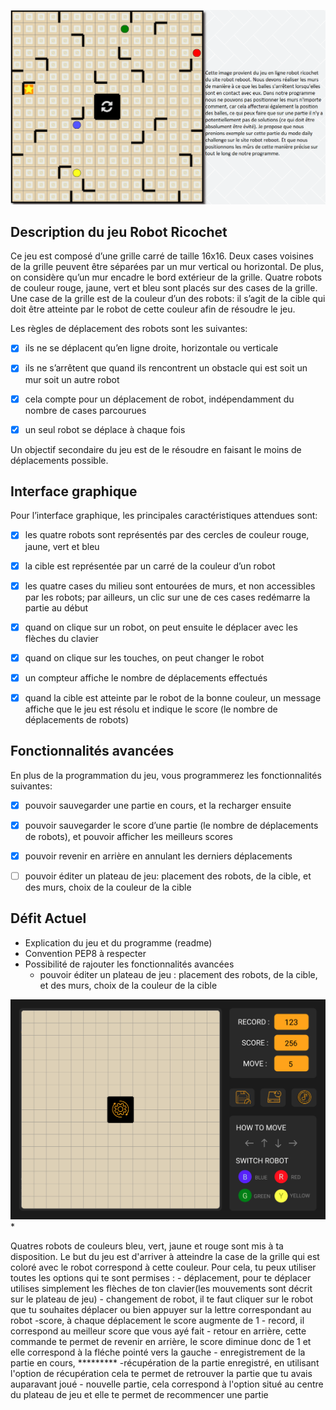 ![](img/exemple_de_terrain.png)


## Description du jeu Robot Ricochet

Ce jeu est composé d’une grille carré de taille 16x16. Deux cases voisines de la grille peuvent être séparées par un mur vertical ou horizontal. De plus, on considère qu’un mur encadre le bord extérieur de la grille. Quatre robots de couleur rouge, jaune, vert et bleu sont placés sur des cases de la grille. Une case de la grille est de la couleur d’un des robots: il s’agit de la cible qui doit être atteinte par le robot de cette couleur afin de résoudre le jeu.

Les règles de déplacement des robots sont les suivantes:

- [X] ils ne se déplacent qu’en ligne droite, horizontale ou verticale

- [X] ils ne s’arrêtent que quand ils rencontrent un obstacle qui est soit un mur soit un autre robot

- [X] cela compte pour un déplacement de robot, indépendamment du nombre de cases parcourues

- [X] un seul robot se déplace à chaque fois

Un objectif secondaire du jeu est de le résoudre en faisant le moins de déplacements possible.

## Interface graphique

Pour l’interface graphique, les principales caractéristiques attendues sont:

- [X] les quatre robots sont représentés par des cercles de couleur rouge, jaune, vert et bleu

- [X] la cible est représentée par un carré de la couleur d’un robot

- [X] les quatre cases du milieu sont entourées de murs, et non accessibles par les robots; par ailleurs, un clic sur une de ces cases redémarre la partie au début

- [X] quand on clique sur un robot, on peut ensuite le déplacer avec les flèches du clavier

- [X] quand on clique sur les touches, on peut changer le robot

- [X] un compteur affiche le nombre de déplacements effectués

- [X] quand la cible est atteinte par le robot de la bonne couleur, un message affiche que le jeu est résolu et indique le score (le nombre de déplacements de robots)


## Fonctionnalités avancées

En plus de la programmation du jeu, vous programmerez les fonctionnalités suivantes:

- [X] pouvoir sauvegarder une partie en cours, et la recharger ensuite

- [X] pouvoir sauvegarder le score d’une partie (le nombre de déplacements de robots), et pouvoir afficher les meilleurs scores

- [X] pouvoir revenir en arrière en annulant les derniers déplacements

- [ ] pouvoir éditer un plateau de jeu: placement des robots, de la cible, et des murs, choix de la couleur de la cible


## Défit Actuel

- Explication du jeu et du programme (readme)
- Convention PEP8 à respecter
- Possibilité de rajouter les fonctionnalités avancées
    - pouvoir éditer un plateau de jeu : placement des robots, de la cible, et des murs, choix de la couleur de la cible


![](img/robot_ricochet_UI.png)*


Quatres robots de couleurs bleu, vert, jaune et rouge sont mis à ta disposition. Le but du jeu est d'arriver à atteindre la case de la grille qui est coloré avec le robot correspond à cette couleur.
Pour cela, tu peux utiliser toutes les options qui te sont permises :
    - déplacement, pour te déplacer utilises simplement les flèches de ton clavier(les mouvements sont décrit sur le plateau de jeu)
    - changement de robot, il te faut cliquer sur le robot que tu souhaites déplacer ou bien appuyer sur la lettre correspondant au robot
    -score, à chaque déplacement le score augmente de 1
    - record, il correspond au meilleur score que vous ayé fait 
    - retour en arrière, cette commande te permet de revenir en arrière, le score diminue donc de 1 et elle correspond à la fléche pointé vers la gauche
    - enregistrement de la partie en cours, *********
    -récupération de la partie enregistré, en utilisant l'option de récupération cela te permet de retrouver la partie que tu avais auparavant joué
    - nouvelle partie, cela correspond à l'option situé au centre du plateau de jeu et elle te permet de recommencer une partie
